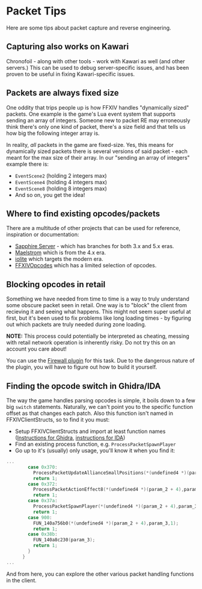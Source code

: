 # Packet Tips

Here are some tips about packet capture and reverse engineering.

## Capturing also works on Kawari

Chronofoil - along with other tools - work with Kawari as well (and other servers.) This can be used to debug server-specific issues, and has been proven to be useful in fixing Kawari-specific issues.

## Packets are always fixed size

One oddity that trips people up is how FFXIV handles "dynamically sized" packets. One example is the game's Lua event system that supports sending an array of integers. Someone new to packet RE may erroneously think there's only one kind of packet, there's a size field and that tells us how big the following integer array is.

In reality, _all_ packets in the game are fixed-size. Yes, this means for dynamically sized packets there is several versions of said packet - each meant for the max size of their array. In our "sending an array of integers" example there is:

* `EventScene2` (holding 2 integers max)
* `EventScene4` (holding 4 integers max)
* `EventScene8` (holding 8 integers max)
* And so on, you get the idea!

## Where to find existing opcodes/packets

There are a multitude of other projects that can be used for reference, inspiration or documentation:

* [Sapphire Server](https://github.com/SapphireServer/Sapphire) - which has branches for both 3.x and 5.x eras.
* [Maelstrom](https://github.com/Rawaho/Maelstrom) which is from the 4.x era.
* [iolite](https://github.com/0xbbadbeef/iolite) which targets the modern era.
* [FFXIVOpcodes](https://github.com/karashiiro/FFXIVOpcodes/) which has a limited selection of opcodes.

## Blocking opcodes in retail

Something we have needed from time to time is a way to truly understand some obscure packet seen in retail. One way is to "block" the client from recieving it and seeing what happens. This might not seem super useful at first, but it's been used to fix problems like long loading times - by figuring out which packets are truly needed during zone loading.

**NOTE:** This process could potentially be interpreted as cheating, messing with retail network operation is inherently risky. Do not try this on an account you care about!

You can use the [Firewall plugin](https://codeberg.org/redstrate/Firewall) for this task. Due to the dangerous nature of the plugin, you will have to figure out how to build it yourself.

## Finding the opcode switch in Ghidra/IDA

The way the game handles parsing opcodes is simple, it boils down to a few big `switch` statements. Naturally, we can't point you to the specific function offset as that changes each patch. Also this function isn't named in FFXIVClientStructs, so to find it you must:

* Setup FFXIVClientStructs and import at least function names ([Instructions for Ghidra](https://github.com/aers/FFXIVClientStructs/blob/main/Ghidra/Getting%20Started.md), [instructions for IDA](https://github.com/aers/FFXIVClientStructs/tree/main/ida#ffxiv_idarenamepy))
* Find an existing process function, e.g. `ProcessPacketSpawnPlayer`
* Go up to it's (usually) only usage, you'll know it when you find it:

```c
...
        case 0x370:
          ProcessPacketUpdateAllianceSmallPositions(*(undefined4 *)(param_2 + 4),param_3,1);
          return 1;
        case 0x372:
          ProcessPacketActionEffect8(*(undefined4 *)(param_2 + 4),param_3);
          return 1;
        case 0x37a:
          ProcessPacketSpawnPlayer(*(undefined4 *)(param_2 + 4),param_3);
          return 1;
        case 900:
          FUN_140a756b0(*(undefined4 *)(param_2 + 4),param_3,1);
          return 1;
        case 0x38b:
          FUN_140a8c230(param_3);
          return 1;
        }
      }
...
```

And from here, you can explore the other various packet handling functions in the client.
